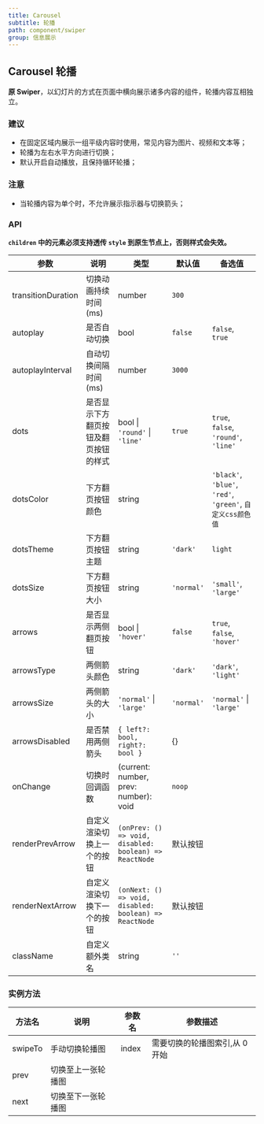 ```yaml
---
title: Carousel
subtitle: 轮播
path: component/swiper
group: 信息展示
---
```


## Carousel 轮播

**原 Swiper**，以幻灯片的方式在页面中横向展示诸多内容的组件，轮播内容互相独立。

### 建议

- 在固定区域内展示一组平级内容时使用，常见内容为图片、视频和文本等；
- 轮播为左右水平方向进行切换；
- 默认开启自动播放，且保持循环轮播；

### 注意

- 当轮播内容为单个时，不允许展示指示器与切换箭头；

### API

**`children` 中的元素必须支持透传 `style` 到原生节点上，否则样式会失效。**

| 参数               | 说明                                 | 类型                                                   | 默认值     | 备选值                                                     |
| ------------------ | ------------------------------------ | ------------------------------------------------------ | ---------- | ---------------------------------------------------------- |
| transitionDuration | 切换动画持续时间(ms)                 | number                                                 | `300`      |                                                            |
| autoplay           | 是否自动切换                         | bool                                                   | `false`    | `false`, `true`                                            |
| autoplayInterval   | 自动切换间隔时间(ms)                 | number                                                 | `3000`     |                                                            |
| dots               | 是否显示下方翻页按钮及翻页按钮的样式 | bool \| `'round'` \| `'line'`                          | `true`     | `true`, `false`, `'round'`, `'line'`                       |
| dotsColor          | 下方翻页按钮颜色                     | string                                                 |            | `'black'`, `'blue'`, `'red'`, `'green'`, `自定义css颜色值` |
| dotsTheme          | 下方翻页按钮主题                     | string                                                 | `'dark'`   | `light`                                                    |
| dotsSize           | 下方翻页按钮大小                     | string                                                 | `'normal'` | `'small'`, `'large'`                                       |
| arrows             | 是否显示两侧翻页按钮                 | bool \| `'hover'`                                      | `false`    | `true`, `false`, `'hover'`                                 |
| arrowsType         | 两侧箭头颜色                         | string                                                 | `'dark'`   | `'dark'`, `'light'`                                        |
| arrowsSize         | 两侧箭头的大小                       | `'normal'` \| `'large'`                                | `'normal'` | `'normal'` \| `'large'`                                    |
| arrowsDisabled     | 是否禁用两侧箭头                     | `{ left?: bool, right?: bool }`                        | {}         |
| onChange           | 切换时回调函数                       | (current: number, prev: number): void                  | `noop`     |                                                            |
| renderPrevArrow    | 自定义渲染切换上一个的按钮           | `(onPrev: () => void, disabled: boolean) => ReactNode` | 默认按钮   |                                                            |
| renderNextArrow    | 自定义渲染切换下一个的按钮           | `(onNext: () => void, disabled: boolean) => ReactNode` | 默认按钮   |                                                            |
| className          | 自定义额外类名                       | string                                                 | `''`       |                                                            |

### 实例方法

| 方法名  | 说明               | 参数名 | 参数描述                       |
| ------- | ------------------ | ------ | ------------------------------ |
| swipeTo | 手动切换轮播图     | index  | 需要切换的轮播图索引,从 0 开始 |
| prev    | 切换至上一张轮播图 |        |                                |
| next    | 切换至下一张轮播图 |        |                                |
